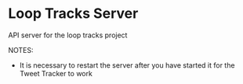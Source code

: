 # Loop Tracks Server

API server for the loop tracks project

NOTES:

-   It is necessary to restart the server after you have started it for the Tweet Tracker to work
